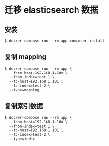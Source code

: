 # 迁移 elasticsearch 数据

## 安装

```
$ docker-compose run --rm app composer install
```

## 复制 mapping 

```
$ docker-compose run --rm app \
  --from-host=192.168.1.100 \
  --from-index=test-1 \ 
  --to-host=192.168.1.101 \
  --to-index=test-2 \
  --type=mapping
```

## 复制索引数据
```
$ docker-compose run --rm app \
  --from-host=192.168.1.100 \
  --from-index=test-1 \ 
  --to-host=192.168.1.101 \
  --to-index=test-2 \
  --type=index
```

